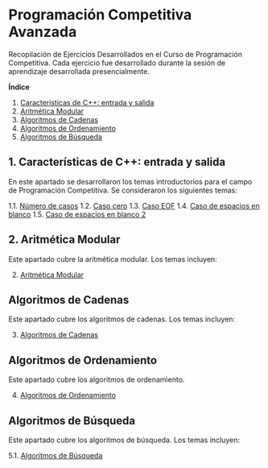 # Programación Competitiva Avanzada

Recopilación de Ejercicios Desarrollados en el Curso de Programación Competitiva. Cada ejercicio fue desarrollado durante la sesión de aprendizaje desarrollada presencialmente.

**Índice**

1. [Características de C++: entrada y salida](#session1)
2. [Aritmética Modular](#session2)
3. [Algoritmos de Cadenas](#session3)
4. [Algoritmos de Ordenamiento](#session4)
5. [Algoritmos de Búsqueda](#session5)

## 1. Características de C++: entrada y salida<a name="session1"></a>

En este apartado se desarrollaron los temas introductorios para el campo de Programación Competitiva. Se consideraron los siguientes temas:

1.1. [Número de casos](`Ch01_IOTypes/1.Num_cases.cpp`)
1.2. [Caso cero](`Ch01_IOTypes/2.Zero_case.cpp`)
1.3. [Caso EOF](`Ch01_IOTypes/3.EOF_case.cpp`)
1.4. [Caso de espacios en blanco](`Ch01_IOTypes/4.Blank_case.cpp`)
1.5. [Caso de espacios en blanco 2](`Ch01_IOTypes/5.Blank_case_2.cpp`)

## 2. Aritmética Modular<a name="session2"></a>

Este apartado cubre la aritmética modular. Los temas incluyen:

2. [Aritmética Modular](CH02_ModularArithmetic/)

## Algoritmos de Cadenas<a name="session3"></a>

Este apartado cubre los algoritmos de cadenas. Los temas incluyen:

3. [Algoritmos de Cadenas](Ch03_StringsAlgorithms/)

## Algoritmos de Ordenamiento<a name="session4"></a>

Este apartado cubre los algoritmos de ordenamiento.

4. [Algoritmos de Ordenamiento](CH04_SortingAlgorithms)

## Algoritmos de Búsqueda<a name="session5"></a>

Este apartado cubre los algoritmos de búsqueda. Los temas incluyen:

5.1. [Algoritmos de Búsqueda](CH05_Searching)
